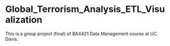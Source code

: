 # Global_Terrorism_Analysis_ETL_Visualization
This is a group project (final) of BAX421 Data Management course at UC Davis.
